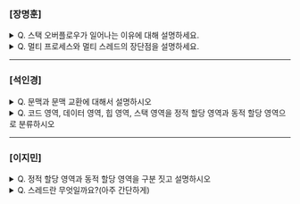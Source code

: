 ### [장명훈]

<details>
  <summary> Q. 스택 오버플로우가 일어나는 이유에 대해 설명하세요. </summary>

  스택 영역의 메모리를 초과하는 경우에 일어납니다. 

  스택영역에는 지역변수, 매개변수, 함수 호출 정보가 저장되며 함수 호출이 재귀적으로 일어나 스택 메모리를 초과하는 경우에 발생할 수 있습니다. 

</details>

<details>
  <summary> Q. 멀티 프로세스와 멀티 스레드의 장단점을 설명하세요. </summary>  
  
  - 멀티 프로세스
    - 프로세스가 여러 개
    - 독립적으로 실행 -> 하나의 프로세스에 문제가 생겨도 영향이 적다.
    - 컨텍스트 스위칭이 자주 일어나서 오버헤드 증가
    - 메모리 효율성 ↓

  - 멀티 스레드
    - 한 프로세스 안에 스레드가 여러 개
    - 같은 프로세스 내에 스레드끼리 자원 공유 -> 메모리 효율적
    - 한 프로세스가 문제가 터지면 다같이 영향을 받는다. 
</details>

---

### [석인경]

<details>
  <summary> Q. 문맥과 문맥 교환에 대해서 설명하시오 </summary>
  
- 문맥 : 하나의 프로세스 수행을 재개하기 위해 기억해야 할 정보
- 문맥 교환 : 기존 프로세스의 문맥을 PCB에 백업하고, 새로운 프로세스를 실행하기 위한 문맥을 PCB로부터 복구하여 새로운 프로세스를 실행하는 것

</details>

<details>
  <summary> Q. 코드 영역, 데이터 영역, 힙 영역, 스택 영역을 정적 할당 영역과 동적 할당 영역으로 분류하시오 </summary>

- 정적 할당 영역 : 코드 영역, 데이터 영역 
- 동적 할당 영역 : 힙 영역, 스택 영역
  
</details>

---

### [이지민]

<details>
  <summary> Q. 정적 할당 영역과 동적 할당 영역을 구분 짓고 설명하시오 </summary>
  
  - 정적 할당 영역
    - 코드 영역
        - 실행할 수 있는 코드, 기계어로 이루어진 명령어 저장
        - 데이터가 아닌 CPU가 실행할 명령어가 담기기에 쓰기가 금지된 영역
    - 데이터 영역
        - 잠깐 썻다가 없앨 데이터가 아닌 프로그램이 실행되는 동안 유지할 데이터 저장
        - ex) 전역 변수
  
  - 동적 할당 영역
    - 힙 영역
        - 프로그램을 만드는 사용자, 즉 프로그래머가 직접 할당할 수 있는 저장공간
        - 반환하는 과정을 거쳐야함(GC). 하지 않으면 메모리 누수(memory leak) 발생
    - 스택 영역
        - 데이터가 일시적으로 저장되는 공간
        - (데이터 영역에 담기는 값과는 달리) 잠깐 쓰다가 말 값들이 저장되는 공간
        - ex) 매개 변수, 지역 변수
- 힙 영역과 스택 영역의 크기는 가변적
    - 일반적으로 힙 영역은 낮은 주소→ 높은 주소
    - 스택 영역은 높은 주소 → 낮은 주소로 할당
  
</details>

<details>
  <summary> Q. 스레드란 무엇일까요?(아주 간단하게) </summary>

- 스레드란
    - 스레드란 프로세스를 구성하는 실행 흐름의 단위
  
    - (하나의 프로세스는 하나 이상의 스레드를 가질 수 있다)
  
</details>

